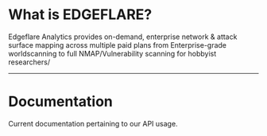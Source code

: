 # What is EDGEFLARE?

Edgeflare Analytics provides on-demand, enterprise network & attack surface mapping across multiple paid plans from Enterprise-grade worldscanning to full NMAP/Vulnerability scanning for hobbyist researchers/

----

# Documentation 
Current documentation pertaining to our API usage.
